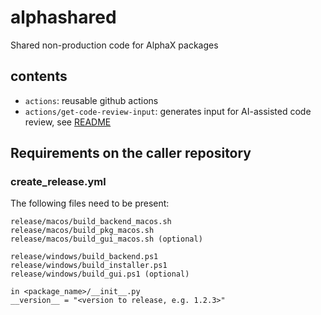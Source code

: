 # alphashared
Shared non-production code for AlphaX packages

## contents
- `actions`: reusable github actions
- `actions/get-code-review-input`: generates input for AI-assisted code review, see [README](actions/get-code-review-input/README.md)


## Requirements on the caller repository

### create_release.yml
The following files need to be present:
```
release/macos/build_backend_macos.sh
release/macos/build_pkg_macos.sh
release/macos/build_gui_macos.sh (optional)

release/windows/build_backend.ps1
release/windows/build_installer.ps1
release/windows/build_gui.ps1 (optional)

in <package_name>/__init__.py
__version__ = "<version to release, e.g. 1.2.3>"